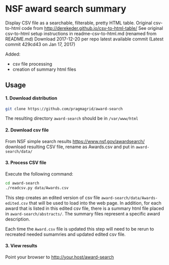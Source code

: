 # NSF award search summary 

Display CSV file as a searchable, filterable, pretty HTML table. 
Original csv-to-html code from http://derekeder.github.io/csv-to-html-table/
See original csv-to-html setup instructions in readme-csv-to-html.md (renamed from README.md)
Download 2017-12-20 per repo latest available commit (Latest commit 429cd43 on Jan 17, 2017)

Added: 

  + csv file processing 
  + creation of summary html files

## Usage

#### 1. Download  distribution

``` bash
git clone https://github.com/pragmagrid/award-search
```
The resulting directory `award-search` should be in `/var/www/html` 

#### 2. Download csv file 

From NSF simple search results https://www.nsf.gov/awardsearch/
download resulting CSV file, rename as Awards.csv and put in `award-search/data/`

#### 3. Process CSV file 

Execute the following command:

``` bash
cd award-search
./readcsv.py data/Awards.csv
```
This step creates an edited version of csv file `award-search/data/Awards-edited.csv` that will be 
used to load  into the web page. In addition, for each award that is listed in
this edited csv file, there is a summary html file placed in `award-search/abstracts/`. The
summary files represent a specific award description.

Each time the `Award.csv` file is updated this step will need to be rerun 
to recreated needed sumamries and updated edited csv file.

#### 3. View results

Point your browser to http://your.host/award-search


